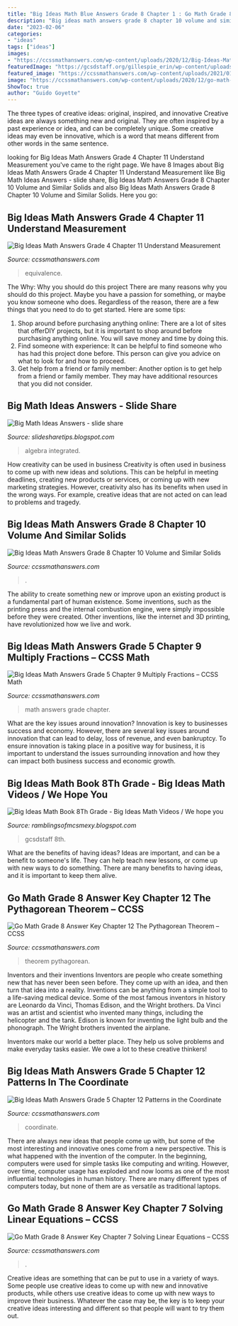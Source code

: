 ```yaml
---
title: "Big Ideas Math Blue Answers Grade 8 Chapter 1 : Go Math Grade 8 Answer Key Chapter 12 The Pythagorean Theorem – Ccss"
description: "Big ideas math answers grade 8 chapter 10 volume and similar solids"
date: "2023-02-06"
categories:
- "ideas"
tags: ["ideas"]
images:
- "https://ccssmathanswers.com/wp-content/uploads/2020/12/Big-Ideas-Math-Answer-Key-Grade-5-Chapter-12-Patterns-in-the-Coordinate-Plane-146-221x300.png"
featuredImage: "https://gcsdstaff.org/gillespie_erin/wp-content/uploads/2017/03/IMG_4221-e1490037836744.jpg"
featured_image: "https://ccssmathanswers.com/wp-content/uploads/2021/01/Big-Ideas-Math-Answer-Key-Grade-8-Chapter-10-Volume-and-Similar-Solids-10.1-1.png"
image: "https://ccssmathanswers.com/wp-content/uploads/2020/12/go-math-grade-8-chapter-12-the-pythagorean-theorem-answer-key.jpeg"
ShowToc: true
author: "Guido Goyette"
---
```



The three types of creative ideas: original, inspired, and innovative
Creative ideas are always something new and original. They are often inspired by a past experience or idea, and can be completely unique. Some creative ideas may even be innovative, which is a word that means different from other words in the same sentence.

	

		
looking for Big Ideas Math Answers Grade 4 Chapter 11 Understand Measurement you've came to the right page. We have 8 Images about Big Ideas Math Answers Grade 4 Chapter 11 Understand Measurement like Big Math Ideas Answers - slide share, Big Ideas Math Answers Grade 8 Chapter 10 Volume and Similar Solids and also Big Ideas Math Answers Grade 8 Chapter 10 Volume and Similar Solids. Here you go:
		
    
## Big Ideas Math Answers Grade 4 Chapter 11 Understand Measurement

<img loading=lazy src="https://ccssmathanswers.com/wp-content/uploads/2020/12/Big-Ideas-Math-Answers-4th-Grade-Chapter-11-Understand-Measurement-Equivalence-chp-31.png" onerror="this.onerror=null;this.src='https://tse2.mm.bing.net/th?id=OIP.Y8nBVAUNTTrgXLHdJqIR2QHaCz&amp;pid=15.1';" alt="Big Ideas Math Answers Grade 4 Chapter 11 Understand Measurement">

_Source: ccssmathanswers.com_

>equivalence. 

	

The Why: Why you should do this project
There are many reasons why you should do this project. Maybe you have a passion for something, or maybe you know someone who does. Regardless of the reason, there are a few things that you need to do to get started. Here are some tips:
1. Shop around before purchasing anything online: There are a lot of sites that offerDIY projects, but it is important to shop around before purchasing anything online. You will save money and time by doing this.
2. Find someone with experience: It can be helpful to find someone who has had this project done before. This person can give you advice on what to look for and how to proceed.
3. Get help from a friend or family member: Another option is to get help from a friend or family member. They may have additional resources that you did not consider.

    
## Big Math Ideas Answers - Slide Share

<img loading=lazy src="https://imgv2-2-f.scribdassets.com/img/document/240309241/298x396/b43674b2cb/1588360692?v=1" onerror="this.onerror=null;this.src='https://tse3.mm.bing.net/th?id=OIP.X8uCZ8HwXKi8LOQfKyiOCAAAAA&amp;pid=15.1';" alt="Big Math Ideas Answers - slide share">

_Source: slidesharetips.blogspot.com_

>algebra integrated. 

	

How creativity can be used in business
Creativity is often used in business to come up with new ideas and solutions. This can be helpful in meeting deadlines, creating new products or services, or coming up with new marketing strategies. However, creativity also has its benefits when used in the wrong ways. For example, creative ideas that are not acted on can lead to problems and tragedy.

    
## Big Ideas Math Answers Grade 8 Chapter 10 Volume And Similar Solids

<img loading=lazy src="https://ccssmathanswers.com/wp-content/uploads/2021/01/Big-Ideas-Math-Answer-Key-Grade-8-Chapter-10-Volume-and-Similar-Solids-10.1-1.png" onerror="this.onerror=null;this.src='https://tse3.mm.bing.net/th?id=OIP.EGDqQjjf428GCn1BIgER3gHaC2&amp;pid=15.1';" alt="Big Ideas Math Answers Grade 8 Chapter 10 Volume and Similar Solids">

_Source: ccssmathanswers.com_

>. 

	

The ability to create something new or improve upon an existing product is a fundamental part of human existence. Some inventions, such as the printing press and the internal combustion engine, were simply impossible before they were created. Other inventions, like the internet and 3D printing, have revolutionized how we live and work.

    
## Big Ideas Math Answers Grade 5 Chapter 9 Multiply Fractions – CCSS Math

<img loading=lazy src="https://ccssmathanswers.com/wp-content/uploads/2020/12/Big-Ideas-Math-Answers-Grade-5-Chapter-9-20.jpg" onerror="this.onerror=null;this.src='https://tse4.mm.bing.net/th?id=OIP.4r6-wGFdgDTWN2x-DZqTMAHaDn&amp;pid=15.1';" alt="Big Ideas Math Answers Grade 5 Chapter 9 Multiply Fractions – CCSS Math">

_Source: ccssmathanswers.com_

>math answers grade chapter. 

	

What are the key issues around innovation?
Innovation is key to businesses success and economy. However, there are several key issues around innovation that can lead to delay, loss of revenue, and even bankruptcy. To ensure innovation is taking place in a positive way for business, it is important to understand the issues surrounding innovation and how they can impact both business success and economic growth.

    
## Big Ideas Math Book 8Th Grade - Big Ideas Math Videos / We Hope You

<img loading=lazy src="https://gcsdstaff.org/gillespie_erin/wp-content/uploads/2017/03/IMG_4221-e1490037836744.jpg" onerror="this.onerror=null;this.src='https://tse1.mm.bing.net/th?id=OIP.AJWQfkMD2aGZu45MvXf21QHaJ4&amp;pid=15.1';" alt="Big Ideas Math Book 8Th Grade - Big Ideas Math Videos / We hope you">

_Source: ramblingsofmcsmexy.blogspot.com_

>gcsdstaff 8th. 

	

What are the benefits of having ideas?
Ideas are important, and can be a benefit to someone's life. They can help teach new lessons, or come up with new ways to do something. There are many benefits to having ideas, and it is important to keep them alive.

    
## Go Math Grade 8 Answer Key Chapter 12 The Pythagorean Theorem – CCSS

<img loading=lazy src="https://ccssmathanswers.com/wp-content/uploads/2020/12/go-math-grade-8-chapter-12-the-pythagorean-theorem-answer-key.jpeg" onerror="this.onerror=null;this.src='https://tse4.mm.bing.net/th?id=OIP.pEwD4W7sjb-Lf5Ns4X6tpQHaEK&amp;pid=15.1';" alt="Go Math Grade 8 Answer Key Chapter 12 The Pythagorean Theorem – CCSS">

_Source: ccssmathanswers.com_

>theorem pythagorean. 

	

Inventors and their inventions
Inventors are people who create something new that has never been seen before. They come up with an idea, and then turn that idea into a reality. Inventions can be anything from a simple tool to a life-saving medical device.
Some of the most famous inventors in history are Leonardo da Vinci, Thomas Edison, and the Wright brothers. Da Vinci was an artist and scientist who invented many things, including the helicopter and the tank. Edison is known for inventing the light bulb and the phonograph. The Wright brothers invented the airplane.

Inventors make our world a better place. They help us solve problems and make everyday tasks easier. We owe a lot to these creative thinkers!

    
## Big Ideas Math Answers Grade 5 Chapter 12 Patterns In The Coordinate

<img loading=lazy src="https://ccssmathanswers.com/wp-content/uploads/2020/12/Big-Ideas-Math-Answer-Key-Grade-5-Chapter-12-Patterns-in-the-Coordinate-Plane-146-221x300.png" onerror="this.onerror=null;this.src='https://tse4.mm.bing.net/th?id=OIP.d8ZZ91Nq_-bUzn6NbTCU_QAAAA&amp;pid=15.1';" alt="Big Ideas Math Answers Grade 5 Chapter 12 Patterns in the Coordinate">

_Source: ccssmathanswers.com_

>coordinate. 

	

There are always new ideas that people come up with, but some of the most interesting and innovative ones come from a new perspective. This is what happened with the invention of the computer. In the beginning, computers were used for simple tasks like computing and writing. However, over time, computer usage has exploded and now looms as one of the most influential technologies in human history. There are many different types of computers today, but none of them are as versatile as traditional laptops.

    
## Go Math Grade 8 Answer Key Chapter 7 Solving Linear Equations – CCSS

<img loading=lazy src="https://ccssmathanswers.com/wp-content/uploads/2020/12/go-math-grade-8-chapter-7-solving-linear-equations-answer-key.jpeg" onerror="this.onerror=null;this.src='https://tse3.mm.bing.net/th?id=OIP.o4DZ97iufTD79MgmRpjKIAHaEK&amp;pid=15.1';" alt="Go Math Grade 8 Answer Key Chapter 7 Solving Linear Equations – CCSS">

_Source: ccssmathanswers.com_

>. 

	

Creative ideas are something that can be put to use in a variety of ways. Some people use creative ideas to come up with new and innovative products, while others use creative ideas to come up with new ways to improve their business. Whatever the case may be, the key is to keep your creative ideas interesting and different so that people will want to try them out.

